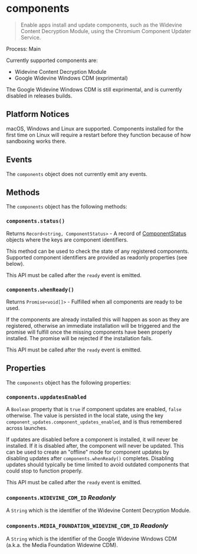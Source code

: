 # components

> Enable apps install and update components, such as the Widevine Content Decryption Module, using the Chromium Component Updater Service.

Process: Main

Currently supported components are:

* Widevine Content Decryption Module
* Google Widevine Windows CDM (exprimental)

The Google Widevine Windows CDM is still exprimental, and is currently disabled in releases builds.

## Platform Notices

macOS, Windows and Linux are supported. Components installed for the first time on Linux will require a restart before they function because of how sandboxing works there.

## Events

The `components` object does not currently emit any events.

## Methods

The `components` object has the following methods:

### `components.status()`

Returns `Record<string, ComponentStatus>` - A record of [ComponentStatus](structures/component-status.md) objects where the keys are component identifiers.

This method can be used to check the state of any registered components. Supported component identifiers are provided as readonly properties (see below).

This API must be called after the `ready` event is emitted.

### `components.whenReady()`

Returns `Promise<void[]>` - Fulfilled when all components are ready to be used.

If the components are already installed this will happen as soon as they are registered, otherwise an immediate installation will be triggered and the promise will fulfill once the missing components have been properly installed. The promise will be rejected if the installation fails.

This API must be called after the `ready` event is emitted.

## Properties

The `components` object has the following properties:

### `components.uppdatesEnabled`

A `Boolean` property that is `true` if component updates are enabled, `false` otherwise. The value is persisted in the local state, using the key `component_updates.component_updates_enabled`, and is thus remembered across launches.

If updates are disabled before a component is installed, it will never be installed. If it is disabled after, the component will never be updated. This can be used to create an "offline" mode for component updates by disabling updates after `components.whenReady()` completes. Disabling updates should typically be time limited to avoid outdated components that could stop to function properly.

This API must be called after the `ready` event is emitted.

### `components.WIDEVINE_CDM_ID` _Readonly_

A `String` which is the identifier of the Widevine Content Decryption Module.

### `components.MEDIA_FOUNDATION_WIDEVINE_CDM_ID` _Readonly_

A `String` which is the identifier of the Google Widevine Windows CDM (a.k.a. the Media Foundation Widewine CDM).
